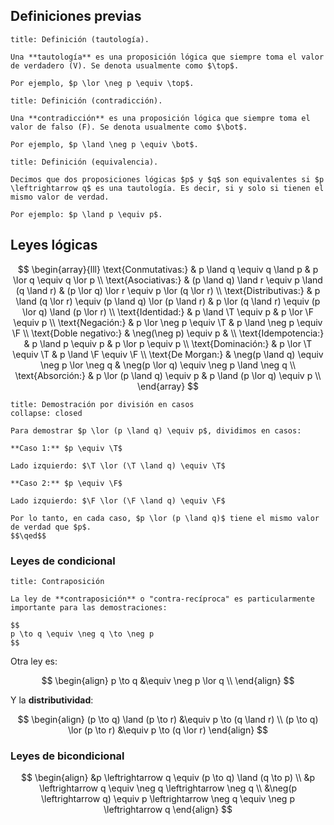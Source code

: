 ## Definiciones previas

```ad-definition
title: Definición (tautología).

Una **tautología** es una proposición lógica que siempre toma el valor de verdadero (V). Se denota usualmente como $\top$.

Por ejemplo, $p \lor \neg p \equiv \top$.

```

```ad-definition
title: Definición (contradicción).

Una **contradicción** es una proposición lógica que siempre toma el valor de falso (F). Se denota usualmente como $\bot$.

Por ejemplo, $p \land \neg p \equiv \bot$.

```

```ad-definition
title: Definición (equivalencia).

Decimos que dos proposiciones lógicas $p$ y $q$ son equivalentes si $p \leftrightarrow q$ es una tautología. Es decir, si y solo si tienen el mismo valor de verdad.

Por ejemplo: $p \land p \equiv p$.

```

## Leyes lógicas

$$
\begin{array}{lll}
	\text{Conmutativas:}
		& p \land q \equiv q \land p
		& p \lor q \equiv q \lor p \\
	\text{Asociativas:}
		& (p \land q) \land r \equiv p \land (q \land r)
		& (p \lor q) \lor r \equiv p \lor (q \lor r) \\
	\text{Distributivas:}
		& p \land (q \lor r) \equiv (p \land q) \lor (p \land r)
		& p \lor (q \land r) \equiv (p \lor q) \land (p \lor r) \\
	\text{Identidad:}
		& p \land \T \equiv p
		& p \lor \F \equiv p \\
	\text{Negación:}
		& p \lor \neg p \equiv \T
		& p \land \neg p \equiv \F \\
	\text{Doble negativo:}
		& \neg(\neg p) \equiv p
		& \\
	\text{Idempotencia:}
		& p \land p \equiv p
		& p \lor p \equiv p \\
	\text{Dominación:}
		& p \lor \T \equiv \T
		& p \land \F \equiv \F \\
	\text{De Morgan:}
		& \neg(p \land q) \equiv \neg p \lor \neg q
		& \neg(p \lor q) \equiv \neg p \land \neg q \\
	\text{Absorción:}
		& p \lor (p \land q) \equiv p
		& p \land (p \lor q) \equiv p \\
\end{array}
$$

```ad-proof
title: Demostración por división en casos
collapse: closed

Para demostrar $p \lor (p \land q) \equiv p$, dividimos en casos:

**Caso 1:** $p \equiv \T$

Lado izquierdo: $\T \lor (\T \land q) \equiv \T$

**Caso 2:** $p \equiv \F$

Lado izquierdo: $\F \lor (\F \land q) \equiv \F$

Por lo tanto, en cada caso, $p \lor (p \land q)$ tiene el mismo valor de verdad que $p$.
$$\qed$$

```

### Leyes de condicional

```ad-important
title: Contraposición

La ley de **contraposición** o "contra-recíproca" es particularmente importante para las demostraciones:

$$
p \to q \equiv \neg q \to \neg p
$$

```

Otra ley es:

$$
\begin{align}
p \to q &\equiv \neg p \lor q \\
\end{align}
$$

Y la **distributividad**:

$$
\begin{align}
(p \to q) \land (p \to r) &\equiv p \to (q \land r) \\
(p \to q) \lor (p \to r) &\equiv p \to (q \lor r)
\end{align}
$$

### Leyes de bicondicional

$$
\begin{align}
&p \leftrightarrow q \equiv (p \to q) \land (q \to p) \\
&p \leftrightarrow q \equiv \neg q \leftrightarrow \neg q \\
&\neg(p \leftrightarrow q) \equiv p \leftrightarrow \neg q \equiv \neg p \leftrightarrow q
\end{align}
$$
